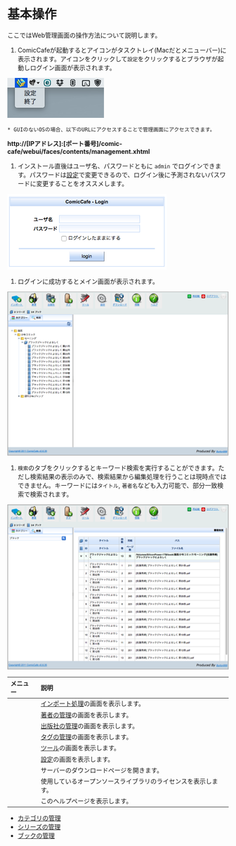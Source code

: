 # 基本操作
ここではWeb管理画面の操作方法について説明します。

1. ComicCafeが起動するとアイコンがタスクトレイ(Macだとメニューバー)に表示されます。アイコンをクリックして`設定`をクリックするとブラウザが起動しログイン画面が表示されます。  
<img src='https://raw.githubusercontent.com/burton999dev/ComicCafeHelp/master/images/ja/server/Menubar.png'/>

    * GUIのないOSの場合、以下のURLにアクセスすることで管理画面にアクセスできます。  
**http://[IPアドレス]:[ポート番号]/comic-cafe/webui/faces/contents/management.xhtml**

1. インストール直後はユーザ名、パスワードともに `admin` でログインできます。パスワードは[設定](BasicOperations/Server/BasicOperations/Settings.mkd)で変更できるので、ログイン後に予測されないパスワードに変更することをオススメします。  
<img src='https://raw.githubusercontent.com/burton999dev/ComicCafeHelp/master/images/ja/server/Login.png'/>

1. ログインに成功するとメイン画面が表示されます。  
<img src='https://raw.githubusercontent.com/burton999dev/ComicCafeHelp/master/images/ja/server/Main.png' width='800px'/>

1. `検索`のタブをクリックするとキーワード検索を実行することができます。ただし検索結果の表示のみで、検索結果から編集処理を行うことは現時点ではできません。キーワードには`タイトル`, `著者名`なども入力可能で、部分一致検索で検索されます。
<img src='https://raw.githubusercontent.com/burton999dev/ComicCafeHelp/master/images/ja/server/SearchBook.png' width='800px'/>


|メニュー|説明|
|:-----------|:------------|
![]()|[インポート処理](BasicOperations/Server/BasicOperations/Import.mkd)の画面を表示します。
![]()|[著者の管理](BasicOperations/ManagementAuthor.mkd)の画面を表示します。
![]()|[出版社の管理](BasicOperations/ManagementPublisher.mkd)の画面を表示します。
![]()|[タグの管理](BasicOperations/ManagementTag.mkd)の画面を表示します。
![]()|[ツール](BasicOperations/Server/BasicOperations/Tools.mkd)の画面を表示します。
![]()|[設定](BasicOperations/Server/BasicOperations/Settings.mkd)の画面を表示します。
![]()|サーバーのダウンロードページを開きます。
![]()|使用しているオープンソースライブラリのライセンスを表示します。
![]()|このヘルプページを表示します。

- [カテゴリの管理](BasicOperations/ManagementCategory.mkd)
- [シリーズの管理](BasicOperations/ManagementSeries.mkd)
- [ブックの管理](BasicOperations/ManagementBook.mkd)
